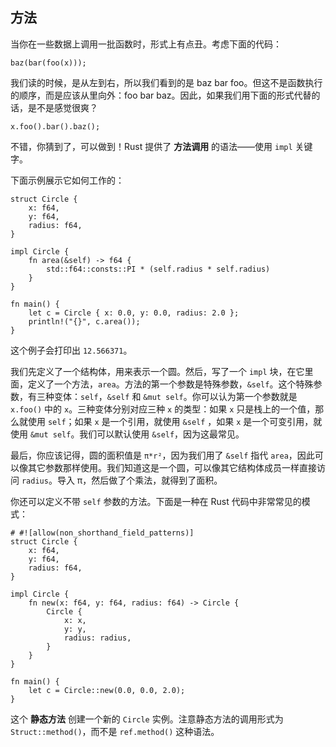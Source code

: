 
## 方法

当你在一些数据上调用一批函数时，形式上有点丑。考虑下面的代码：

```{rust,ignore}
baz(bar(foo(x)));
```

我们读的时候，是从左到右，所以我们看到的是 baz bar foo。但这不是函数执行的顺序，而是应该从里向外：foo bar baz。因此，如果我们用下面的形式代替的话，是不是感觉很爽？

```{rust,ignore}
x.foo().bar().baz();
```

不错，你猜到了，可以做到！Rust 提供了 **方法调用** 的语法——使用 `impl` 关键字。

下面示例展示它如何工作的：

```{rust}
struct Circle {
    x: f64,
    y: f64,
    radius: f64,
}

impl Circle {
    fn area(&self) -> f64 {
        std::f64::consts::PI * (self.radius * self.radius)
    }
}

fn main() {
    let c = Circle { x: 0.0, y: 0.0, radius: 2.0 };
    println!("{}", c.area());
}
```

这个例子会打印出 `12.566371`。

我们先定义了一个结构体，用来表示一个圆。然后，写了一个 `impl` 块，在它里面，定义了一个方法，`area`。方法的第一个参数是特殊参数，`&self`。这个特殊参数，有三种变体：`self`，`&self` 和 `&mut self`。你可以认为第一个参数就是 `x.foo()` 中的 `x`。三种变体分别对应三种 `x` 的类型：如果 `x` 只是栈上的一个值，那么就使用 `self`；如果 `x` 是一个引用，就使用 `&self` ，如果 `x` 是一个可变引用，就使用 `&mut self`。我们可以默认使用 `&self`，因为这最常见。

最后，你应该记得，圆的面积值是 `π*r²`，因为我们用了 `&self` 指代 `area`，因此可以像其它参数那样使用。我们知道这是一个圆，可以像其它结构体成员一样直接访问 `radius`。导入 π，然后做了个乘法，就得到了面积。

你还可以定义不带 `self` 参数的方法。下面是一种在 Rust 代码中非常常见的模式： 

```{rust}
# #![allow(non_shorthand_field_patterns)]
struct Circle {
    x: f64,
    y: f64,
    radius: f64,
}

impl Circle {
    fn new(x: f64, y: f64, radius: f64) -> Circle {
        Circle {
            x: x,
            y: y,
            radius: radius,
        }
    }
}

fn main() {
    let c = Circle::new(0.0, 0.0, 2.0);
}
```
这个 **静态方法** 创建一个新的 `Circle` 实例。注意静态方法的调用形式为 `Struct::method()`，而不是 `ref.method()` 这种语法。
